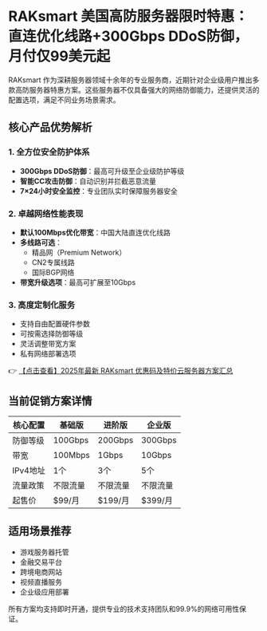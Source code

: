 # RAKsmart 美国高防服务器限时特惠：直连优化线路+300Gbps DDoS防御，月付仅99美元起

RAKsmart 作为深耕服务器领域十余年的专业服务商，近期针对企业级用户推出多款高防服务器特惠方案。这些服务器不仅具备强大的网络防御能力，还提供灵活的配置选项，满足不同业务场景需求。

## 核心产品优势解析

### 1. 全方位安全防护体系
- **300Gbps DDoS防御**：最高可升级至企业级防护等级
- **智能CC攻击防御**：自动识别并拦截恶意流量
- **7×24小时安全监控**：专业团队实时保障服务器安全

### 2. 卓越网络性能表现
- **默认100Mbps优化带宽**：中国大陆直连优化线路
- **多线路可选**：
  - 精品网（Premium Network）
  - CN2专属线路
  - 国际BGP网络
- **带宽升级选项**：最高可扩展至10Gbps

### 3. 高度定制化服务
- 支持自由配置硬件参数
- 可按需选择防御等级
- 灵活调整带宽方案
- 私有网络部署选项

👉 [【点击查看】2025年最新 RAKsmart 优惠码及特价云服务器方案汇总](https://bit.ly/raksmart)

## 当前促销方案详情

| 核心配置       | 基础版       | 进阶版       | 企业版       |
|----------------|--------------|--------------|--------------|
| 防御等级       | 100Gbps      | 200Gbps      | 300Gbps      |
| 带宽           | 100Mbps      | 1Gbps        | 10Gbps       |
| IPv4地址       | 1个          | 3个          | 5个          |
| 流量政策       | 不限流量     | 不限流量     | 不限流量     |
| 起售价         | $99/月       | $199/月      | $399/月      |

## 适用场景推荐
- 游戏服务器托管
- 金融交易平台
- 跨境电商网站
- 视频直播服务
- 企业级应用部署

所有方案均支持即时开通，提供专业的技术支持团队和99.9%的网络可用性保证。